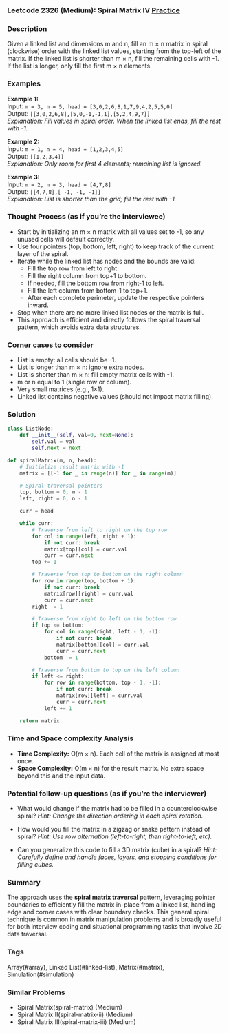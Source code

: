 ### Leetcode 2326 (Medium): Spiral Matrix IV [Practice](https://leetcode.com/problems/spiral-matrix-iv)

### Description  
Given a linked list and dimensions m and n, fill an m × n matrix in spiral (clockwise) order with the linked list values, starting from the top-left of the matrix. If the linked list is shorter than m × n, fill the remaining cells with -1. If the list is longer, only fill the first m × n elements.

### Examples  

**Example 1:**  
Input: `m = 3, n = 5, head = [3,0,2,6,8,1,7,9,4,2,5,5,0]`  
Output: `[[3,0,2,6,8],[5,0,-1,-1,1],[5,2,4,9,7]]`  
*Explanation: Fill values in spiral order. When the linked list ends, fill the rest with -1.*

**Example 2:**  
Input: `m = 1, n = 4, head = [1,2,3,4,5]`  
Output: `[[1,2,3,4]]`  
*Explanation: Only room for first 4 elements; remaining list is ignored.*

**Example 3:**  
Input: `m = 2, n = 3, head = [4,7,8]`  
Output: `[[4,7,8],[ -1, -1, -1]]`  
*Explanation: List is shorter than the grid; fill the rest with -1.*

### Thought Process (as if you’re the interviewee)  
- Start by initializing an m × n matrix with all values set to -1, so any unused cells will default correctly.
- Use four pointers (top, bottom, left, right) to keep track of the current layer of the spiral.
- Iterate while the linked list has nodes and the bounds are valid:
    - Fill the top row from left to right.
    - Fill the right column from top+1 to bottom.
    - If needed, fill the bottom row from right-1 to left.
    - Fill the left column from bottom-1 to top+1.
    - After each complete perimeter, update the respective pointers inward.
- Stop when there are no more linked list nodes or the matrix is full.
- This approach is efficient and directly follows the spiral traversal pattern, which avoids extra data structures.

### Corner cases to consider  
- List is empty: all cells should be -1.
- List is longer than m × n: ignore extra nodes.
- List is shorter than m × n: fill empty matrix cells with -1.
- m or n equal to 1 (single row or column).
- Very small matrices (e.g., 1×1).
- Linked list contains negative values (should not impact matrix filling).

### Solution

```python
class ListNode:
    def __init__(self, val=0, next=None):
        self.val = val
        self.next = next

def spiralMatrix(m, n, head):
    # Initialize result matrix with -1
    matrix = [[-1 for _ in range(n)] for _ in range(m)]

    # Spiral traversal pointers
    top, bottom = 0, m - 1
    left, right = 0, n - 1

    curr = head

    while curr:
        # Traverse from left to right on the top row
        for col in range(left, right + 1):
            if not curr: break
            matrix[top][col] = curr.val
            curr = curr.next
        top += 1

        # Traverse from top to bottom on the right column
        for row in range(top, bottom + 1):
            if not curr: break
            matrix[row][right] = curr.val
            curr = curr.next
        right -= 1

        # Traverse from right to left on the bottom row
        if top <= bottom:
            for col in range(right, left - 1, -1):
                if not curr: break
                matrix[bottom][col] = curr.val
                curr = curr.next
            bottom -= 1

        # Traverse from bottom to top on the left column
        if left <= right:
            for row in range(bottom, top - 1, -1):
                if not curr: break
                matrix[row][left] = curr.val
                curr = curr.next
            left += 1

    return matrix
```

### Time and Space complexity Analysis  

- **Time Complexity:** O(m × n). Each cell of the matrix is assigned at most once.
- **Space Complexity:** O(m × n) for the result matrix. No extra space beyond this and the input data.

### Potential follow-up questions (as if you’re the interviewer)  

- What would change if the matrix had to be filled in a counterclockwise spiral?
  *Hint: Change the direction ordering in each spiral rotation.*

- How would you fill the matrix in a zigzag or snake pattern instead of spiral?
  *Hint: Use row alternation (left-to-right, then right-to-left, etc).*

- Can you generalize this code to fill a 3D matrix (cube) in a spiral?
  *Hint: Carefully define and handle faces, layers, and stopping conditions for filling cubes.*

### Summary
The approach uses the **spiral matrix traversal** pattern, leveraging pointer boundaries to efficiently fill the matrix in-place from a linked list, handling edge and corner cases with clear boundary checks. This general spiral technique is common in matrix manipulation problems and is broadly useful for both interview coding and situational programming tasks that involve 2D data traversal.

### Tags
Array(#array), Linked List(#linked-list), Matrix(#matrix), Simulation(#simulation)

### Similar Problems
- Spiral Matrix(spiral-matrix) (Medium)
- Spiral Matrix II(spiral-matrix-ii) (Medium)
- Spiral Matrix III(spiral-matrix-iii) (Medium)
